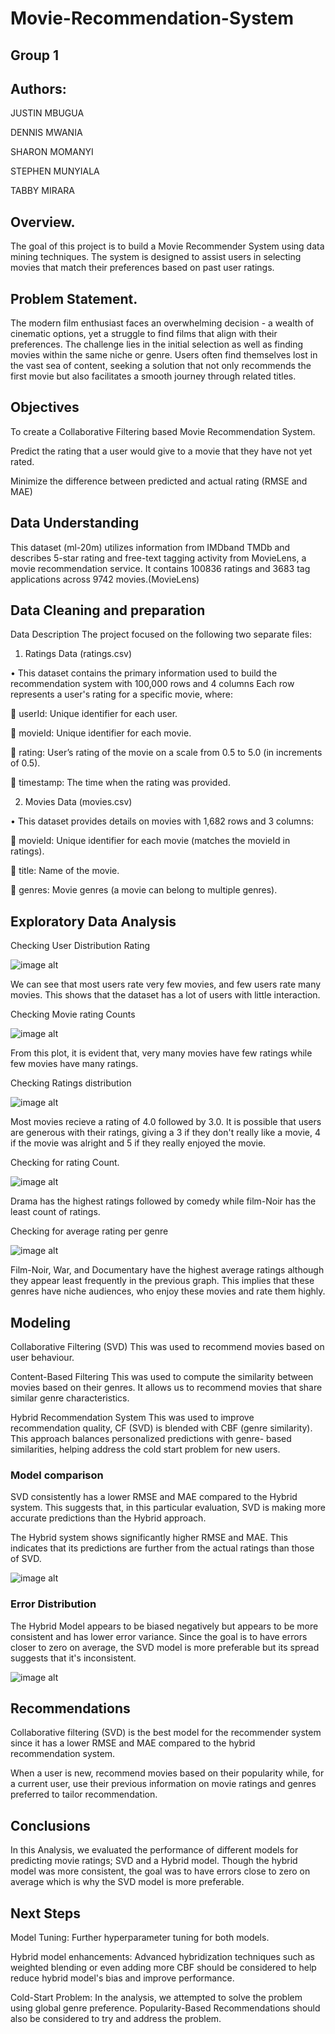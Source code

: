 # Movie-Recommendation-System
## Group 1
## Authors:
JUSTIN MBUGUA

DENNIS MWANIA

SHARON MOMANYI

STEPHEN MUNYIALA

TABBY MIRARA

## Overview.
The goal of this project is to build a Movie Recommender System using data mining techniques. The system is designed to assist users in selecting movies that match their preferences based on past user ratings.

## Problem Statement.

The modern film enthusiast faces an overwhelming decision - a wealth of cinematic options, yet a struggle to find films that align with their preferences. The challenge lies in the initial selection as well as finding movies within the same niche or genre. Users often find themselves lost in the vast sea of content, seeking a solution that not only recommends the first movie but also facilitates a smooth journey through related titles.

## Objectives

To create a Collaborative Filtering based Movie Recommendation System.

Predict the rating that a user would give to a movie that they have not yet rated.

Minimize the difference between predicted and actual rating (RMSE and MAE)

## Data Understanding
This dataset (ml-20m) utilizes information from IMDband TMDb and describes 5-star rating and free-text tagging activity from MovieLens, a movie recommendation service. It contains 100836 ratings and 3683 tag applications across 9742 movies.(MovieLens)
## Data Cleaning and preparation
Data Description
The project focused on the following two separate files:
1. Ratings Data (ratings.csv)

•	This dataset contains the primary information used to build the recommendation system with 100,000 rows and 4 columns Each row represents a user's rating for a specific movie, where:

	userId: Unique identifier for each user.

	movieId: Unique identifier for each movie.

	rating: User’s rating of the movie on a scale from 0.5 to 5.0 (in increments of 0.5).

	timestamp: The time when the rating was provided.

2. Movies Data (movies.csv)

•	This dataset provides details on movies with 1,682 rows and 3 columns:

	movieId: Unique identifier for each movie (matches the movieId in ratings).

	title: Name of the movie.

	genres: Movie genres (a movie can belong to multiple genres).

## Exploratory Data Analysis
Checking User Distribution Rating

![image alt](https://github.com/StephenMuuo/Movie-Recommendation-System/blob/b0491f52d8de32498f2ed9d2f669bc0f333c8f2c/Distribution%20of%20user%20rating%20count..PNG)

We can see that most users rate very few movies, and few users rate many movies.
This shows that the dataset has a lot of users with little interaction.

Checking Movie rating Counts

![image alt](https://github.com/StephenMuuo/Movie-Recommendation-System/blob/24da8c7d5718117cb9c249edf22a845f876d741f/Distribution%20of%20movie%20rating%20counts..PNG)

From this plot, it is evident that, very many movies have few ratings while few movies have many ratings.

Checking Ratings distribution

![image alt](https://github.com/StephenMuuo/Movie-Recommendation-System/blob/053dc27f9d5a8ce649667deddcc2fe77b2c4d0ef/Ratings%20distribution..PNG)

Most movies recieve a rating of 4.0 followed by 3.0.
It is possible that users are generous with their ratings, giving a 3 if they don't really like a movie, 4 if the movie was alright and 5 if they really enjoyed the movie.

Checking for rating Count.

![image alt](https://github.com/StephenMuuo/Movie-Recommendation-System/blob/42c6a5ac540dbe38d72f6da932e25e54f5d81d21/Genre%20count.PNG)

Drama has the highest ratings followed by comedy while film-Noir has the least count of ratings.

Checking for average rating per genre

![image alt](https://github.com/StephenMuuo/Movie-Recommendation-System/blob/342100aec28804db77abd17041e6898d8ff7370c/Average%20rating%20per%20genre.PNG)

Film-Noir, War, and Documentary have the highest average ratings although they appear least frequently in the previous graph.
This implies that these genres have niche audiences, who enjoy these movies and rate them highly.

## Modeling

Collaborative Filtering (SVD)
This was used to recommend movies based on user behaviour.

Content-Based Filtering
This was used to compute the similarity between movies based on their genres. It allows us to recommend movies that share similar genre characteristics.

Hybrid Recommendation System
This was used to improve recommendation quality, CF (SVD) is blended with CBF (genre similarity).
This approach balances personalized predictions with genre- based similarities, helping address the cold start problem for new users.

### Model comparison
SVD consistently has a lower RMSE and MAE compared to the Hybrid system. This suggests that, in this particular evaluation, SVD is making more accurate predictions than the Hybrid approach.

The Hybrid system shows significantly higher RMSE and MAE. This indicates that its predictions are further from the actual ratings than those of SVD.

![image alt](https://github.com/StephenMuuo/Movie-Recommendation-System/blob/3b4151617609f8d98455110a63d153fb97186ac4/Compa.PNG)

### Error Distribution

The Hybrid Model appears to be biased negatively but appears to be more consistent and has lower error variance. Since the goal is to have errors closer to zero on average, the SVD model is more preferable but its spread suggests that it's inconsistent.

![image alt](https://github.com/StephenMuuo/Movie-Recommendation-System/blob/9db04cf81f4000c8ecee03d279d2dd2af9efacb4/error%20distri.PNG)

## Recommendations

Collaborative filtering (SVD) is the best model for the recommender system since it has a lower RMSE and MAE compared to the hybrid recommendation system.

When a user is new, recommend movies based on their popularity while, for a current user, use their previous information on movie ratings and genres preferred to tailor recommendation.

## Conclusions

In this Analysis, we evaluated the performance of different models for predicting movie ratings; SVD and a Hybrid model. Though the hybrid model was more consistent, the goal was to have errors close to zero on average which is why the SVD model is more preferable.

## Next Steps

Model Tuning: Further hyperparameter tuning for both models.

Hybrid model enhancements: Advanced hybridization techniques such as weighted blending or even adding more CBF should be considered to help reduce hybrid model's bias and improve performance.

Cold-Start Problem: In the analysis, we attempted to solve the problem using global genre preference. Popularity-Based Recommendations should also be considered to try and address the problem.

